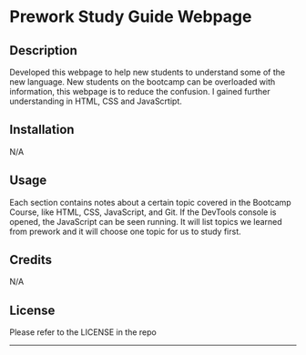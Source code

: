 # Prework Study Guide Webpage

## Description

Developed this webpage to help new students to understand some of the new language. 
New students on the bootcamp can be overloaded with information, this webpage is to reduce the confusion. 
I gained further understanding in HTML, CSS and JavaScrtipt. 

## Installation

N/A

## Usage

Each section contains notes about a certain topic covered in the Bootcamp Course, like HTML, CSS, JavaScript, and Git. If the DevTools console is opened, the JavaScript can be seen running. It will list topics we learned from prework and it will choose one topic for us to study first. 

## Credits

N/A

## License

Please refer to the LICENSE in the repo

---